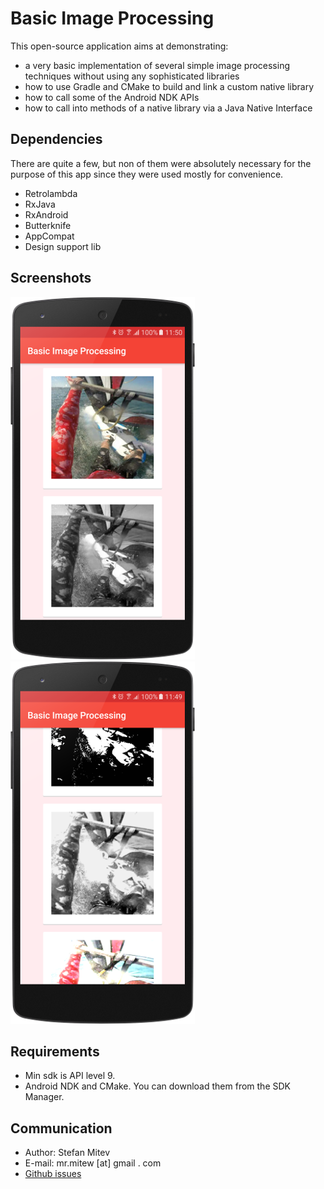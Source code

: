 Basic Image Processing
===========================

This open-source application aims at demonstrating:
* a very basic implementation of several simple image processing techniques without using any sophisticated libraries
* how to use Gradle and CMake to build and link a custom native library
* how to call some of the Android NDK APIs
* how to call into methods of a native library via a Java Native Interface

## Dependencies
There are quite a few, but non of them were absolutely necessary for the purpose of this app since they were used mostly for convenience.
* Retrolambda
* RxJava
* RxAndroid
* Butterknife
* AppCompat
* Design support lib

## Screenshots
![one.png](https://github.com/mrmitew/Basic-Image-Processing/blob/master/design/one.png) ![two.png](https://github.com/mrmitew/Basic-Image-Processing/blob/master/design/two.png)

## Requirements
* Min sdk is API level 9.
* Android NDK and CMake. You can download them from the SDK Manager.

## Communication
* Author: Stefan Mitev
* E-mail: mr.mitew [at] gmail . com
* [Github issues](https://github.com/mrmitew/Basic-Image-Processing/issues)

